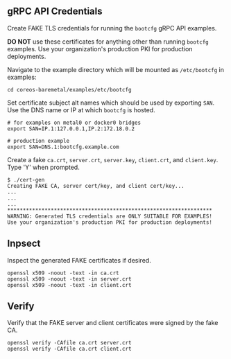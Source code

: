 
## gRPC API Credentials

Create FAKE TLS credentials for running the `bootcfg` gRPC API examples.

**DO NOT** use these certificates for anything other than running `bootcfg` examples. Use your organization's production PKI for production deployments.

Navigate to the example directory which will be mounted as `/etc/bootcfg` in examples:

    cd coreos-baremetal/examples/etc/bootcfg

Set certificate subject alt names which should be used by exporting `SAN`. Use the DNS name or IP at which `bootcfg` is hosted.

    # for examples on metal0 or docker0 bridges
    export SAN=IP.1:127.0.0.1,IP.2:172.18.0.2

    # production example
    export SAN=DNS.1:bootcfg.example.com

Create a fake `ca.crt`, `server.crt`, `server.key`, `client.crt`, and `client.key`. Type 'Y' when prompted.

    $ ./cert-gen
    Creating FAKE CA, server cert/key, and client cert/key...
    ...
    ...
    ...
    ******************************************************************
    WARNING: Generated TLS credentials are ONLY SUITABLE FOR EXAMPLES!
    Use your organization's production PKI for production deployments!

## Inpsect

Inspect the generated FAKE certificates if desired.

    openssl x509 -noout -text -in ca.crt
    openssl x509 -noout -text -in server.crt
    openssl x509 -noout -text -in client.crt

## Verify

Verify that the FAKE server and client certificates were signed by the fake CA.

    openssl verify -CAfile ca.crt server.crt
    openssl verify -CAfile ca.crt client.crt
